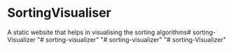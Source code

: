 # SortingVisualiser
A static website that helps in visualising the sorting algorithms#   s o r t i n g - V i s u a l i z e r  
 "# sorting-visualizer" 
"# sorting-visualizer" 
"# sorting-Visualizer" 

